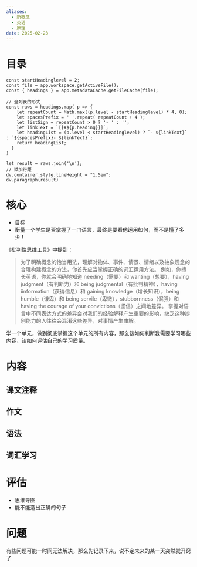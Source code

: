 ```yaml
---
aliases:
  - 新概念
  - 英语
  - 原理
date: 2025-02-23
---
```


# 目录

```dataviewjs
const startHeadinglevel = 2;
const file = app.workspace.getActiveFile();
const { headings } = app.metadataCache.getFileCache(file);

// 全列表的形式
const raws = headings.map( p => {
    let repeatCount = Math.max((p.level - startHeadinglevel) * 4, 0);
    let spacesPrefix = ' '.repeat( repeatCount + 4 );
    let listSign = repeatCount > 0 ? '- ' : '';
    let linkText = `[[#${p.heading}]]`;
    let headingList = (p.level < startHeadinglevel) ? `- ${linkText}` : `${spacesPrefix}- ${linkText}`;
    return headingList;
  }
)

let result = raws.join('\n');
// 添加行距
dv.container.style.lineHeight = "1.5em";
dv.paragraph(result)
```

# 核心

- 目标
- 衡量一个学生是否掌握了一门语言，最终是要看他运用如何，而不是懂了多少！

《批判性思维工具》中提到：

> 为了明确概念的恰当用法，理解对物体、事件、情景、情绪以及抽象观念的合理构建概念的方法，你首先应当掌握正确的词汇运用方法。
> 例如，你擅长英语，你就会明确地知道 needing（需要）和 wanting（想要），having judgment（有判断力）和 being judgmental（有批判精神），having iinformation（获得信息）和 gaining knowledge（增长知识），being humble（谦卑）和 being servile（卑微），stubbornness（倔强）和 having the courage of your convictions（坚信）之间地差异。
> 掌握对语言中不同表达方式的差异会对我们的经验解释产生重要的影响，缺乏这种辨别能力的人往往会混淆这些差异，对事情产生曲解。

学一个单元，做到彻底掌握这个单元的所有内容，那么该如何判断我需要学习哪些内容，该如何评估自己的学习质量。

# 内容

## 课文注释

## 作文

## 语法

## 词汇学习 

# 评估

- 思维导图
- 能不能造出正确的句子

# 问题

有些问题可能一时间无法解决，那么先记录下来，说不定未来的某一天突然就开窍了